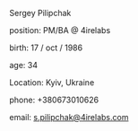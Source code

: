 Sergey Pilipchak

position:
PM/BA 
@ 4irelabs

birth: 
17 / oct / 1986

age:
34

Location:
Kyiv, Ukraine

phone:
+380673010626

email:
s.pilipchak@4irelabs.com
